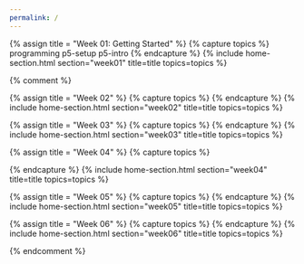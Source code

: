 ```yaml
---
permalink: /
---
```

{% assign title = "Week 01: Getting Started" %}
{% capture topics %}
  programming
  p5-setup
  p5-intro
{% endcapture %}
{% include home-section.html section="week01" title=title topics=topics %}

{% comment %}

{% assign title = "Week 02" %}
{% capture topics %}
{% endcapture %}
{% include home-section.html section="week02" title=title topics=topics %}

{% assign title = "Week 03" %}
{% capture topics %}
{% endcapture %}
{% include home-section.html section="week03" title=title topics=topics %}

{% assign title = "Week 04" %}
{% capture topics %}
  
{% endcapture %}
{% include home-section.html section="week04" title=title topics=topics %}

{% assign title = "Week 05" %}
{% capture topics %}
{% endcapture %}
{% include home-section.html section="week05" title=title topics=topics %}

{% assign title = "Week 06" %}
{% capture topics %}
{% endcapture %}
{% include home-section.html section="week06" title=title topics=topics %}

{% endcomment %}
